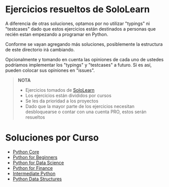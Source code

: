 # Ejercicios resueltos de SoloLearn

A diferencia de otras soluciones, optamos por no utilizar
"typings" ni "testcases" dado que estos ejercicios están destinados
a personas que recién estan empezando a programar en Python.

Conforme se vayan agregando más soluciones, posiblemente la estructura
de este directorio irá cambiando.

Opcionalmente y tomando en cuenta las opiniones de cada uno de
ustedes podríamos implementar los "typings" y "testcases" a futuro. Si
es así, pueden colocar sus opiniones en "issues".

> **NOTA**
>
> * Ejercicios tomados de [SoloLearn](https://www.sololearn.com)
> * Los ejercicios están divididos por cursos
> * Se les da prioridad a los proyectos
> * Dado que la mayor parte de los ejercicios necesitan desbloquearse o
>     contar con una cuenta PRO, estos serán resueltos 

# Soluciones por Curso

* [Python Core](python_core/)
* [Python for Beginners](python_for_beginners/)
* [Python for Data Science](python_for_data_science/)
* [Python for Finance](python_for_finance/)
* [Intermediate Python](intermediate_python/)
* [Python Data Structures](python_data_structures/)
